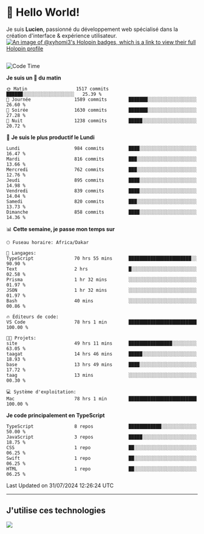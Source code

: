 # 👋 Hello World!

Je suis **Lucien**, passionné du développement web spécialisé dans la création d'interface & expérience utilisateur.
[![An image of @xyhomi3's Holopin badges, which is a link to view their full Holopin profile](https://holopin.me/xyhomi3)](https://holopin.io/@xyhomi3)

##

<!--START_SECTION:waka-->
![Code Time](http://img.shields.io/badge/Code%20Time-1%2C653%20hrs%2044%20mins-blue)

**Je suis un 🐤 du matin** 

```text
🌞 Matin                  1517 commits        ██████░░░░░░░░░░░░░░░░░░░   25.39 % 
🌆 Journée                1589 commits        ███████░░░░░░░░░░░░░░░░░░   26.60 % 
🌃 Soirée                 1630 commits        ███████░░░░░░░░░░░░░░░░░░   27.28 % 
🌙 Nuit                   1238 commits        █████░░░░░░░░░░░░░░░░░░░░   20.72 % 
```
📅 **Je suis le plus productif le Lundi** 

```text
Lundi                    984 commits         ████░░░░░░░░░░░░░░░░░░░░░   16.47 % 
Mardi                    816 commits         ███░░░░░░░░░░░░░░░░░░░░░░   13.66 % 
Mercredi                 762 commits         ███░░░░░░░░░░░░░░░░░░░░░░   12.76 % 
Jeudi                    895 commits         ████░░░░░░░░░░░░░░░░░░░░░   14.98 % 
Vendredi                 839 commits         ████░░░░░░░░░░░░░░░░░░░░░   14.04 % 
Samedi                   820 commits         ███░░░░░░░░░░░░░░░░░░░░░░   13.73 % 
Dimanche                 858 commits         ████░░░░░░░░░░░░░░░░░░░░░   14.36 % 
```


📊 **Cette semaine, je passe mon temps sur** 

```text
🕑︎ Fuseau horaire: Africa/Dakar

💬 Langages: 
TypeScript               70 hrs 55 mins      ███████████████████████░░   90.90 % 
Text                     2 hrs               █░░░░░░░░░░░░░░░░░░░░░░░░   02.58 % 
Prisma                   1 hr 32 mins        ░░░░░░░░░░░░░░░░░░░░░░░░░   01.97 % 
JSON                     1 hr 32 mins        ░░░░░░░░░░░░░░░░░░░░░░░░░   01.97 % 
Bash                     40 mins             ░░░░░░░░░░░░░░░░░░░░░░░░░   00.86 % 

🔥 Éditeurs de code: 
VS Code                  78 hrs 1 min        █████████████████████████   100.00 % 

🐱‍💻 Projets: 
site                     49 hrs 11 mins      ████████████████░░░░░░░░░   63.05 % 
taagat                   14 hrs 46 mins      █████░░░░░░░░░░░░░░░░░░░░   18.93 % 
base                     13 hrs 49 mins      ████░░░░░░░░░░░░░░░░░░░░░   17.72 % 
taag                     13 mins             ░░░░░░░░░░░░░░░░░░░░░░░░░   00.30 % 

💻 Système d'exploitation: 
Mac                      78 hrs 1 min        █████████████████████████   100.00 % 
```

**Je code principalement en TypeScript** 

```text
TypeScript               8 repos             ████████████░░░░░░░░░░░░░   50.00 % 
JavaScript               3 repos             █████░░░░░░░░░░░░░░░░░░░░   18.75 % 
CSS                      1 repo              ██░░░░░░░░░░░░░░░░░░░░░░░   06.25 % 
Swift                    1 repo              ██░░░░░░░░░░░░░░░░░░░░░░░   06.25 % 
HTML                     1 repo              ██░░░░░░░░░░░░░░░░░░░░░░░   06.25 % 
```




 Last Updated on 31/07/2024 12:26:24 UTC
<!--END_SECTION:waka-->
---

## J'utilise ces technologies

<p align="left">
  <a href="https://skillicons.dev">
    <img src="https://skillicons.dev/icons?i=ts,js,md,scss,tailwind,react,docker,express,astro,vite,nextjs,vercel,figma,ableton" />
  </a>
</p>

